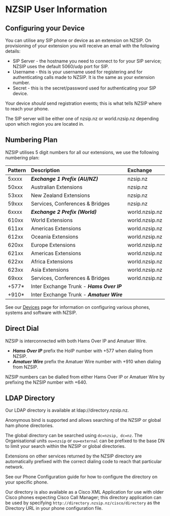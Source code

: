 # NZSIP User Information

## Configuring your Device

You can utilise any SIP phone or device as an extension on NZSIP.   On provisioning of your extension you will receive an
email with the following details:

* SIP Server - the hostname you need to connect to for your SIP service;  NZSIP uses the default 5060/udp port for SIP.
* Username - this is your username used for registering and for authenticating calls made to NZSIP.  It is the same as your extension number.
* Secret - this is the secret/password used for authenticating your SIP device.

Your device *should* send registration events;  this is what tells NZSIP where to reach your phone.

The SIP server will be either one of nzsip.nz or world.nzsip.nz depending upon which region you are located in.

## Numbering Plan

NZSIP utilises 5 digit numbers for all our extensions, we use the following numbering plan:

|Pattern|Description|Exchange|
|:--|:--|:--|
|5xxxx|***Exchange 1 Prefix (AU/NZ)***|nzsip.nz|
|50xxx|Australian Extensions|nzsip.nz|
|53xxx|New Zealand Extensions|nzsip.nz|
|59xxx|Services, Conferences &amp; Bridges|nzsip.nz|
|6xxxx|***Exchange 2 Prefix (World)***|world.nzsip.nz|
|610xx|World Extensions|world.nzsip.nz|
|611xx|Americas Extensions|world.nzsip.nz|
|612xx|Oceania Extensions|world.nzsip.nz|
|620xx|Europe Extensions|world.nzsip.nz|
|621xx|Americas Extensions|world.nzsip.nz|
|622xx|Africa Extensions|world.nzsip.nz|
|623xx|Asia Extensions|world.nzsip.nz|
|69xxx|Services, Conferences &amp; Bridges|world.nzsip.nz|
|+577\*|Inter Exchange Trunk - ***Hams Over IP***| |
|+910\*|Inter Exchange Trunk - ***Amatuer Wire***| |


See our [Devices](devices/index.md) page for information on configuring various phones, systems and software with NZSIP.

## Direct Dial

NZSIP is interconnected with both Hams Over IP and Amatuer Wire.

* ***Hams Over IP*** prefix the HoIP number with +577 when dialing from NZSIP.
* ***Amatuer Wire*** prefix the Amatuer Wire number with +910 when dialing from NZSIP.

NZSIP numbers can be dialled from either Hams Over IP or Amatuer Wire by prefixing the NZSIP number with +640.

## LDAP Directory

Our LDAP directory is available at ldap://directory.nzsip.nz.

Anonymous bind is supported and allows searching of the NZSIP or global ham phone directories.

The global directory can be searched using `dc=nzsip, dc=nz`.   The Organisational units `ou=nzsip` or `ou=external` can be prefixed to the base DN to limit your search within the NZSIP or global directories.

Extensions on other services returned by the NZSIP directory are automatically prefixed with the correct dialing code to reach that particular network.

See our Phone Configuration guide for how to configure the directory on your specific phone.

Our directory is also available as a Cisco XML Application for use with older Cisco phones expecting Cisco Call Manager;  this directory application can be used by specifying `http://directory.nzsip.nz/cisco/directory` as the Directory URL in your phone configuration file.

